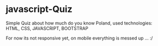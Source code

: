# javascript-Quiz
Simple Quiz about how much do you know Poland, used technologies: HTML, CSS, JAVASCRIPT, BOOTSTRAP

For now its not responsive yet, on mobile everything is messed up ... :/
